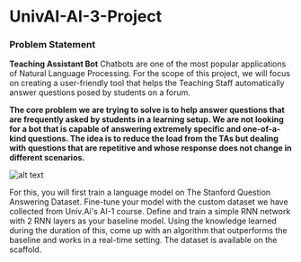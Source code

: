 # UnivAI-AI-3-Project


### Problem Statement
**Teaching Assistant Bot**
Chatbots are one of the most popular applications of Natural Language Processing. For the scope of this project, we will focus on creating a user-friendly tool that helps the Teaching Staff automatically answer questions posed by students on a forum.

**The core problem we are trying to solve is to help answer questions that are frequently asked by students in a learning setup. We are not looking for a bot that is capable of answering extremely specific and one-of-a-kind questions. The idea is to reduce the load from the TAs but dealing with questions that are repetitive and whose response does not change in different scenarios.**

![alt text]()

For this, you will first train a language model on The Stanford Question Answering Dataset. Fine-tune your model with the custom dataset we have collected from Univ.Ai's AI-1 course. Define and train a simple RNN network with 2 RNN layers as your baseline model. Using the knowledge learned during the duration of this, come up with an algorithm that outperforms the baseline and works in a real-time setting. The dataset is available on the scaffold.
